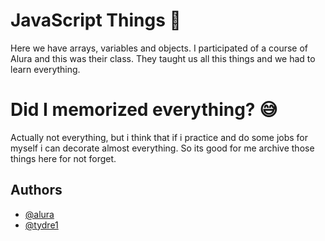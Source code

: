 
# JavaScript Things 🚀

Here we have arrays, variables and objects. I participated of a course of Alura and this was their class. They taught us all this things and we had to learn everything.

# Did I memorized everything? 😅

Actually not everything, but i think that if i practice and do some jobs for myself i can decorate almost everything. So its good for me archive those things here for not forget.
## Authors

- [@alura](https://github.com/alura)
- [@tydre1](https://github.com/Tydre1)

